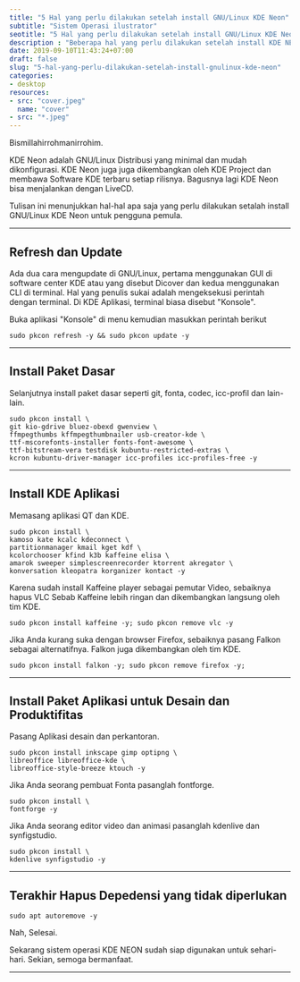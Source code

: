 ```yaml
---
title: "5 Hal yang perlu dilakukan setelah install GNU/Linux KDE Neon"
subtitle: "Sistem Operasi ilustrator"
seotitle: "5 Hal yang perlu dilakukan setelah install GNU/Linux KDE Neon"
description : "Beberapa hal yang perlu dilakukan setelah install KDE NEON. Install pembaruan, aplikasi, dan codec."
date: 2019-09-10T11:43:24+07:00
draft: false
slug: "5-hal-yang-perlu-dilakukan-setelah-install-gnulinux-kde-neon"
categories:
- desktop
resources:
- src: "cover.jpeg"
  name: "cover"
- src: "*.jpeg"
---
```


Bismillahirrohmanirrohim.

KDE Neon adalah GNU/Linux Distribusi yang minimal dan mudah dikonfigurasi. KDE Neon juga juga dikembangkan oleh KDE Project dan membawa Software KDE terbaru setiap rilisnya. Bagusnya lagi KDE Neon bisa menjalankan dengan LiveCD.

Tulisan ini menunjukkan hal-hal apa saja yang perlu dilakukan setalah install GNU/Linux KDE Neon untuk pengguna pemula.

***

## Refresh dan Update

Ada dua cara mengupdate di GNU/Linux, pertama menggunakan GUI di software center KDE atau yang disebut Dicover dan kedua menggunakan CLI di terminal.
Hal yang penulis sukai adalah mengeksekusi perintah dengan terminal. Di KDE Aplikasi, terminal biasa disebut "Konsole".

Buka aplikasi "Konsole" di menu kemudian masukkan perintah berikut

```
sudo pkcon refresh -y && sudo pkcon update -y
```

***

## Install Paket Dasar

Selanjutnya install paket dasar seperti git, fonta, codec, icc-profil dan lain-lain.

```
sudo pkcon install \
git kio-gdrive bluez-obexd gwenview \
ffmpegthumbs kffmpegthumbnailer usb-creator-kde \
ttf-mscorefonts-installer fonts-font-awesome \
ttf-bitstream-vera testdisk kubuntu-restricted-extras \
kcron kubuntu-driver-manager icc-profiles icc-profiles-free -y
```

***

## Install KDE Aplikasi

Memasang aplikasi QT dan KDE.

```
sudo pkcon install \
kamoso kate kcalc kdeconnect \
partitionmanager kmail kget kdf \
kcolorchooser kfind k3b kaffeine elisa \
amarok sweeper simplescreenrecorder ktorrent akregator \
konversation kleopatra korganizer kontact -y
```

Karena sudah install Kaffeine player sebagai pemutar Video, sebaiknya hapus VLC Sebab Kaffeine lebih ringan dan dikembangkan langsung oleh tim KDE.

```
sudo pkcon install kaffeine -y; sudo pkcon remove vlc -y
```

Jika Anda kurang suka dengan browser Firefox, sebaiknya pasang Falkon sebagai alternatifnya. Falkon juga dikembangkan oleh tim KDE.

```
sudo pkcon install falkon -y; sudo pkcon remove firefox -y;
```

***

## Install Paket Aplikasi untuk Desain dan Produktifitas

Pasang Aplikasi desain dan perkantoran.
```
sudo pkcon install inkscape gimp optipng \
libreoffice libreoffice-kde \
libreoffice-style-breeze ktouch -y
```

Jika Anda seorang pembuat Fonta pasanglah fontforge.
```
sudo pkcon install \
fontforge -y
```

Jika Anda seorang editor video dan animasi pasanglah kdenlive dan synfigstudio.
```
sudo pkcon install \
kdenlive synfigstudio -y 
```

***

## Terakhir Hapus Depedensi yang tidak diperlukan

```
sudo apt autoremove -y
```

Nah, Selesai.

Sekarang sistem operasi KDE NEON sudah siap digunakan untuk sehari-hari. Sekian, semoga bermanfaat.

***
